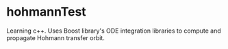 # hohmannTest
Learning c++. Uses Boost library's ODE integration libraries to compute and propagate Hohmann transfer orbit.
